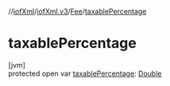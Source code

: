 //[iofXml](../../../index.md)/[iofXml.v3](../index.md)/[Fee](index.md)/[taxablePercentage](taxable-percentage.md)

# taxablePercentage

[jvm]\
protected open var [taxablePercentage](taxable-percentage.md): [Double](https://docs.oracle.com/javase/8/docs/api/java/lang/Double.html)
